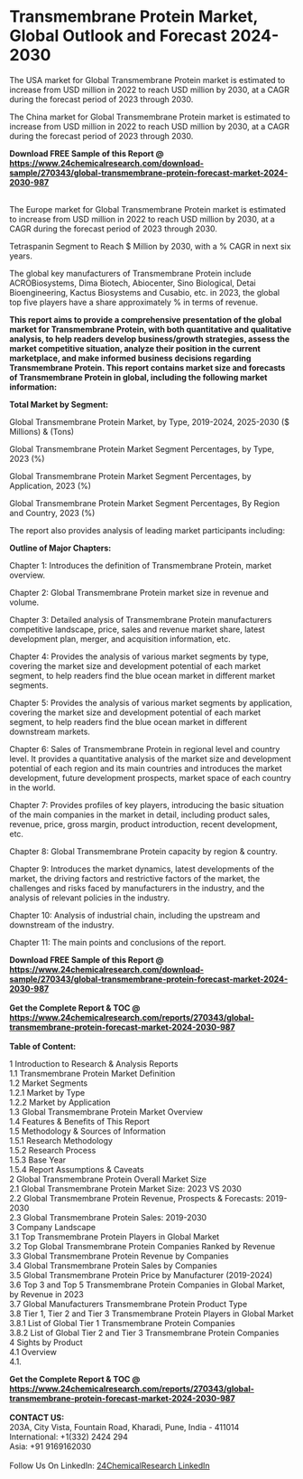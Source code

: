 <h1>Transmembrane Protein Market, Global Outlook and Forecast 2024-2030</h1><p>The USA market for Global Transmembrane Protein market is estimated to increase from USD million in 2022 to reach USD million by 2030, at a CAGR during the forecast period of 2023 through 2030.</p><p>
</p><p>The China market for Global Transmembrane Protein market is estimated to increase from USD million in 2022 to reach USD million by 2030, at a CAGR during the forecast period of 2023 through 2030.</p><div><b>Download FREE Sample of this Report @ 
            <a href="https://www.24chemicalresearch.com/download-sample/270343/global-transmembrane-protein-forecast-market-2024-2030-987">
            https://www.24chemicalresearch.com/download-sample/270343/global-transmembrane-protein-forecast-market-2024-2030-987</a></b></div><br><p>
</p><p>The Europe market for Global Transmembrane Protein market is estimated to increase from USD million in 2022 to reach USD million by 2030, at a CAGR during the forecast period of 2023 through 2030.</p><p>
Tetraspanin Segment to Reach $ Million by 2030, with a % CAGR in next six years.</p><p>
The global key manufacturers of Transmembrane Protein include ACROBiosystems, Dima Biotech, Abiocenter, Sino Biological, Detai Bioengineering, Kactus Biosystems and Cusabio, etc. in 2023, the global top five players have a share approximately % in terms of revenue.</p><p>
<strong>This report aims to provide a comprehensive presentation of the global market for Transmembrane Protein, with both quantitative and qualitative analysis, to help readers develop business/growth strategies, assess the market competitive situation, analyze their position in the current marketplace, and make informed business decisions regarding Transmembrane Protein. This report contains market size and forecasts of Transmembrane Protein in global, including the following market information:</strong></p><p>
</p><p>
<strong>Total Market by Segment:</strong></p><p>
Global Transmembrane Protein Market, by Type, 2019-2024, 2025-2030 ($ Millions) &amp; (Tons)</p><p>
Global Transmembrane Protein Market Segment Percentages, by Type, 2023 (%)</p><p>
</p><p>
Global Transmembrane Protein Market Segment Percentages, by Application, 2023 (%)</p><p>
</p><p>
Global Transmembrane Protein Market Segment Percentages, By Region and Country, 2023 (%)</p><p>
</p><p>
The report also provides analysis of leading market participants including:</p><p>
</p><p>
</p><p>
</p><p><strong>Outline of Major Chapters:</strong></p><p>
</p><p>Chapter 1: Introduces the definition of Transmembrane Protein, market overview.</p><p>
Chapter 2: Global Transmembrane Protein market size in revenue and volume.</p><p>
Chapter 3: Detailed analysis of Transmembrane Protein manufacturers competitive landscape, price, sales and revenue market share, latest development plan, merger, and acquisition information, etc.</p><p>
Chapter 4: Provides the analysis of various market segments by type, covering the market size and development potential of each market segment, to help readers find the blue ocean market in different market segments.</p><p>
Chapter 5: Provides the analysis of various market segments by application, covering the market size and development potential of each market segment, to help readers find the blue ocean market in different downstream markets.</p><p>
Chapter 6: Sales of Transmembrane Protein in regional level and country level. It provides a quantitative analysis of the market size and development potential of each region and its main countries and introduces the market development, future development prospects, market space of each country in the world.</p><p>
Chapter 7: Provides profiles of key players, introducing the basic situation of the main companies in the market in detail, including product sales, revenue, price, gross margin, product introduction, recent development, etc.</p><p>
Chapter 8: Global Transmembrane Protein capacity by region &amp; country.</p><p>
Chapter 9: Introduces the market dynamics, latest developments of the market, the driving factors and restrictive factors of the market, the challenges and risks faced by manufacturers in the industry, and the analysis of relevant policies in the industry.</p><p>
Chapter 10: Analysis of industrial chain, including the upstream and downstream of the industry.</p><p>
Chapter 11: The main points and conclusions of the report.</p><div><b>Download FREE Sample of this Report @ 
            <a href="https://www.24chemicalresearch.com/download-sample/270343/global-transmembrane-protein-forecast-market-2024-2030-987">
            https://www.24chemicalresearch.com/download-sample/270343/global-transmembrane-protein-forecast-market-2024-2030-987</a></b></div><br><div><b>Get the Complete Report & TOC @ 
            <a href="https://www.24chemicalresearch.com/reports/270343/global-transmembrane-protein-forecast-market-2024-2030-987">
            https://www.24chemicalresearch.com/reports/270343/global-transmembrane-protein-forecast-market-2024-2030-987</a></b></div><br>
            <b>Table of Content:</b><p>1 Introduction to Research & Analysis Reports<br />
    1.1 Transmembrane Protein Market Definition<br />
    1.2 Market Segments<br />
        1.2.1 Market by Type<br />
        1.2.2 Market by Application<br />
    1.3 Global Transmembrane Protein Market Overview<br />
    1.4 Features & Benefits of This Report<br />
    1.5 Methodology & Sources of Information<br />
        1.5.1 Research Methodology<br />
        1.5.2 Research Process<br />
        1.5.3 Base Year<br />
        1.5.4 Report Assumptions & Caveats<br />
2 Global Transmembrane Protein Overall Market Size<br />
    2.1 Global Transmembrane Protein Market Size: 2023 VS 2030<br />
    2.2 Global Transmembrane Protein Revenue, Prospects & Forecasts: 2019-2030<br />
    2.3 Global Transmembrane Protein Sales: 2019-2030<br />
3 Company Landscape<br />
    3.1 Top Transmembrane Protein Players in Global Market<br />
    3.2 Top Global Transmembrane Protein Companies Ranked by Revenue<br />
    3.3 Global Transmembrane Protein Revenue by Companies<br />
    3.4 Global Transmembrane Protein Sales by Companies<br />
    3.5 Global Transmembrane Protein Price by Manufacturer (2019-2024)<br />
    3.6 Top 3 and Top 5 Transmembrane Protein Companies in Global Market, by Revenue in 2023<br />
    3.7 Global Manufacturers Transmembrane Protein Product Type<br />
    3.8 Tier 1, Tier 2 and Tier 3 Transmembrane Protein Players in Global Market<br />
        3.8.1 List of Global Tier 1 Transmembrane Protein Companies<br />
        3.8.2 List of Global Tier 2 and Tier 3 Transmembrane Protein Companies<br />
4 Sights by Product<br />
    4.1 Overview<br />
        4.1.</p><div><b>Get the Complete Report & TOC @ 
            <a href="https://www.24chemicalresearch.com/reports/270343/global-transmembrane-protein-forecast-market-2024-2030-987">
            https://www.24chemicalresearch.com/reports/270343/global-transmembrane-protein-forecast-market-2024-2030-987</a></b></div><br><b>CONTACT US:</b><br>
            203A, City Vista, Fountain Road, Kharadi, Pune, India - 411014<br>
            International: +1(332) 2424 294<br>
            Asia: +91 9169162030 <br><br>
            Follow Us On LinkedIn: <a href="https://www.linkedin.com/company/24chemicalresearch/">24ChemicalResearch LinkedIn</a>